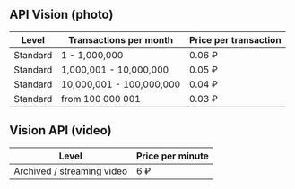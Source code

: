 ## API Vision (photo)

| Level | Transactions per month | Price per transaction |
|---|---|---|
| Standard | 1 - 1,000,000 | 0.06 ₽ |
| Standard | 1,000,001 - 10,000,000 | 0.05 ₽ |
| Standard | 10,000,001 - 100,000,000 | 0.04 ₽ |
| Standard | from 100 000 001 | 0.03 ₽ |

## Vision API (video)

|Level|Price per minute|
|--- |--- |
|Archived / streaming video|6 ₽|
